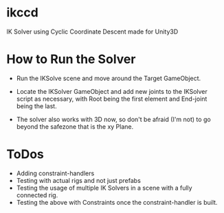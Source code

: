 # ikccd
IK Solver using Cyclic Coordinate Descent made for Unity3D

# How to Run the Solver
 - Run the IKSolve scene and move around the Target GameObject.


 - Locate the IKSolver GameObject and add new joints to the IKSolver script as necessary, with Root being the first element and End-joint being the last.


 - The solver also works with 3D now, so don't be afraid (I'm not) to go beyond the safezone that is the xy Plane.


 # ToDos
 
 - Adding constraint-handlers
 - Testing with actual rigs and not just prefabs
 - Testing the usage of multiple IK Solvers in a scene with a fully connected rig.
 - Testing the above with Constraints once the constraint-handler is built.
